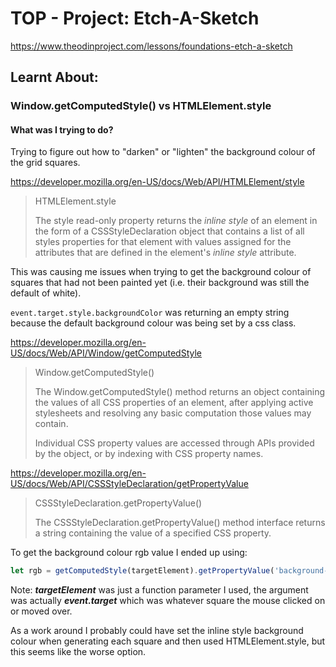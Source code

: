 # TOP - Project: Etch-A-Sketch

https://www.theodinproject.com/lessons/foundations-etch-a-sketch

## Learnt About:

### Window.getComputedStyle() vs HTMLElement.style

#### What was I trying to do?
Trying to figure out how to "darken" or "lighten" the background colour of the grid squares.

https://developer.mozilla.org/en-US/docs/Web/API/HTMLElement/style

> HTMLElement.style
> 
> The style read-only property returns the *inline style* of an element in the form of a CSSStyleDeclaration object that contains a list of all styles properties for that element with values assigned for the attributes that are defined in the element's *inline style* attribute.

This was causing me issues when trying to get the background colour of squares that had not been painted yet (i.e. their background was still the default of white).

`event.target.style.backgroundColor` was returning an empty string because the default background colour was being set by a css class.

https://developer.mozilla.org/en-US/docs/Web/API/Window/getComputedStyle

> Window.getComputedStyle()
> 
> The Window.getComputedStyle() method returns an object containing the values of all CSS properties of an element, after applying active stylesheets and resolving any basic computation those values may contain.
> 
> Individual CSS property values are accessed through APIs provided by the object, or by indexing with CSS property names.

https://developer.mozilla.org/en-US/docs/Web/API/CSSStyleDeclaration/getPropertyValue

> CSSStyleDeclaration.getPropertyValue()
> 
> The CSSStyleDeclaration.getPropertyValue() method interface returns a string containing the value of a specified CSS property.

To get the background colour rgb value I ended up using: 

```JavaScript
let rgb = getComputedStyle(targetElement).getPropertyValue('background-color');
```

Note: ***targetElement*** was just a function parameter I used, the argument was actually ***event.target*** which was whatever square the mouse clicked on or moved over.


As a work around I probably could have set the inline style background colour when generating each square and then used HTMLElement.style, but this seems like the worse option.